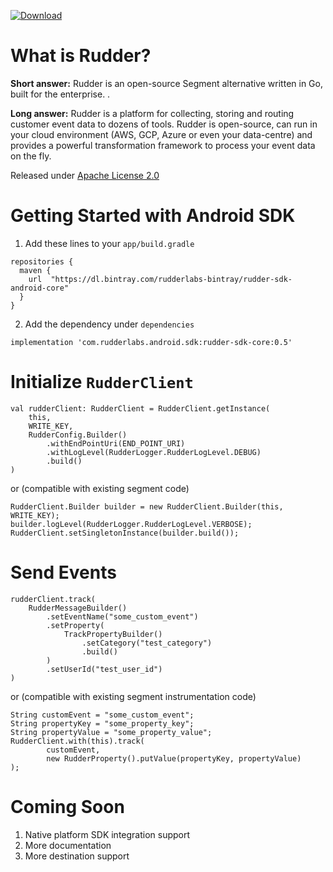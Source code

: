 [ ![Download](https://api.bintray.com/packages/rudderlabs-bintray/rudder-sdk-android-core/rudder-sdk-android-core/images/download.svg?version=0.5) ](https://bintray.com/rudderlabs-bintray/rudder-sdk-android-core/rudder-sdk-android-core/0.5/link)

# What is Rudder?

**Short answer:** 
Rudder is an open-source Segment alternative written in Go, built for the enterprise. .

**Long answer:** 
Rudder is a platform for collecting, storing and routing customer event data to dozens of tools. Rudder is open-source, can run in your cloud environment (AWS, GCP, Azure or even your data-centre) and provides a powerful transformation framework to process your event data on the fly.

Released under [Apache License 2.0](https://www.apache.org/licenses/LICENSE-2.0)

# Getting Started with Android SDK

1. Add these lines to your ```app/build.gradle```
```
repositories {
  maven {
    url  "https://dl.bintray.com/rudderlabs-bintray/rudder-sdk-android-core"
  }
}
```
2. Add the dependency under ```dependencies```
```
implementation 'com.rudderlabs.android.sdk:rudder-sdk-core:0.5'
```

# Initialize ```RudderClient```
```
val rudderClient: RudderClient = RudderClient.getInstance(
    this,
    WRITE_KEY,
    RudderConfig.Builder()
        .withEndPointUri(END_POINT_URI)
        .withLogLevel(RudderLogger.RudderLogLevel.DEBUG)
        .build()
)
```
or (compatible with existing segment code)
```
RudderClient.Builder builder = new RudderClient.Builder(this, WRITE_KEY);
builder.logLevel(RudderLogger.RudderLogLevel.VERBOSE);
RudderClient.setSingletonInstance(builder.build());
```

# Send Events
```
rudderClient.track(
    RudderMessageBuilder()
        .setEventName("some_custom_event")
        .setProperty(
            TrackPropertyBuilder()
                .setCategory("test_category")
                .build()
        )
        .setUserId("test_user_id")
)
```
or (compatible with existing segment instrumentation code)
```
String customEvent = "some_custom_event";
String propertyKey = "some_property_key";
String propertyValue = "some_property_value";
RudderClient.with(this).track(
        customEvent,
        new RudderProperty().putValue(propertyKey, propertyValue)
);
```

# Coming Soon

1. Native platform SDK integration support
2. More documentation
3. More destination support
